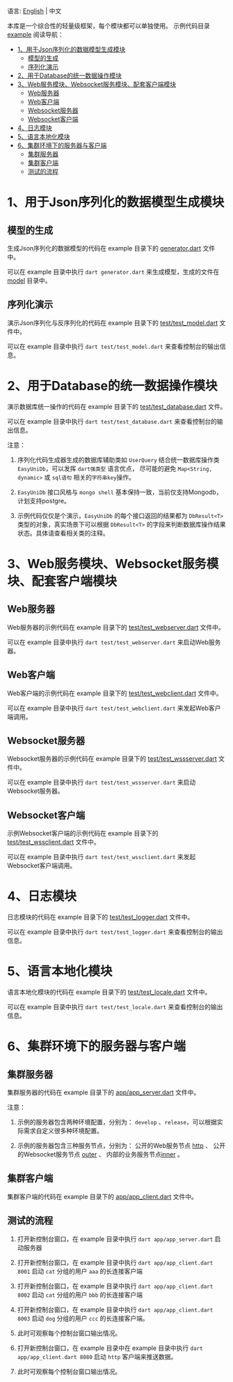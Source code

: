 
语言:  [English](https://github.com/yangfanyu/shelf_easy/blob/main/README.md) | 中文 

本库是一个综合性的轻量级框架，每个模块都可以单独使用。 示例代码目录 [example](https://github.com/yangfanyu/shelf_easy/tree/main/example) 阅读导航：

- [1、用于Json序列化的数据模型生成模块](#1用于json序列化的数据模型生成模块)
  - [模型的生成](#模型的生成)
  - [序列化演示](#序列化演示)
- [2、用于Database的统一数据操作模块](#2用于database的统一数据操作模块)
- [3、Web服务模块、Websocket服务模块、配套客户端模块](#3web服务模块websocket服务模块配套客户端模块)
  - [Web服务器](#web服务器)
  - [Web客户端](#web客户端)
  - [Websocket服务器](#websocket服务器)
  - [Websocket客户端](#websocket客户端)
- [4、日志模块](#4日志模块)
- [5、语言本地化模块](#5语言本地化模块)
- [6、集群环境下的服务器与客户端](#6集群环境下的服务器与客户端)
  - [集群服务器](#集群服务器)
  - [集群客户端](#集群客户端)
  - [测试的流程](#测试的流程)

# 1、用于Json序列化的数据模型生成模块

## 模型的生成

生成Json序列化的数据模型的代码在 example 目录下的 [generator.dart](https://github.com/yangfanyu/shelf_easy/tree/main/example/generator.dart) 文件中。

可以在 example 目录中执行 `dart generator.dart` 来生成模型，生成的文件在 [model](https://github.com/yangfanyu/shelf_easy/tree/main/example/model) 目录中。

## 序列化演示

演示Json序列化与反序列化的代码在 example 目录下的 [test/test_model.dart](https://github.com/yangfanyu/shelf_easy/tree/main/example/test/test_model.dart) 文件中。

可以在 example 目录中执行 `dart test/test_model.dart` 来查看控制台的输出信息。

# 2、用于Database的统一数据操作模块

演示数据库统一操作的代码在 example 目录下的 [test/test_database.dart](https://github.com/yangfanyu/shelf_easy/tree/main/example/test/test_database.dart) 文件。

可以在 example 目录中执行 `dart test/test_database.dart` 来查看控制台的输出信息。

注意：

1. 序列化代码生成器生成的数据库辅助类如 `UserQuery` 结合统一数据库操作类 `EasyUniDb`，可以发挥 `dart强类型` 语言优点， 尽可能的避免 `Map<String, dynamic>` 或 `sql语句` 相关的`字符串key`操作。

2. `EasyUniDb` 接口风格与 `mongo shell` 基本保持一致，当前仅支持Mongodb，计划支持postgre。

3. 示例代码仅仅是个演示，`EasyUniDb` 的每个接口返回的结果都为 `DbResult<T>` 类型的对象，真实场景下可以根据 `DbResult<T>` 的字段来判断数据库操作结果状态。具体请查看相关类的注释。

# 3、Web服务模块、Websocket服务模块、配套客户端模块

## Web服务器

Web服务器的示例代码在 example 目录下的 [test/test_webserver.dart](https://github.com/yangfanyu/shelf_easy/tree/main/example/test/test_webserver.dart) 文件中。

可以在 example 目录中执行 `dart test/test_webserver.dart` 来启动Web服务器。

## Web客户端

Web客户端的示例代码在 example 目录下的 [test/test_webclient.dart](https://github.com/yangfanyu/shelf_easy/tree/main/example/test/test_webclient.dart) 文件中。

可以在 example 目录中执行 `dart test/test_webclient.dart` 来发起Web客户端调用。

## Websocket服务器

Websocket服务器的示例代码在 example 目录下的 [test/test_wssserver.dart](https://github.com/yangfanyu/shelf_easy/tree/main/example/test/test_wssserver.dart) 文件中。

可以在 example 目录中执行 `dart test/test_wssserver.dart` 来启动Websocket服务器。

## Websocket客户端

示例Websocket客户端的示例代码在 example 目录下的 [test/test_wssclient.dart](https://github.com/yangfanyu/shelf_easy/tree/main/example/test/test_wssclient.dart) 文件中。

可以在 example 目录中执行 `dart test/test_wssclient.dart` 来发起Websocket客户端调用。

# 4、日志模块

日志模块的代码在 example 目录下的 [test/test_logger.dart](https://github.com/yangfanyu/shelf_easy/tree/main/example/test/test_logger.dart) 文件中。

可以在 example 目录中执行 `dart test/test_logger.dart` 来查看控制台的输出信息。

# 5、语言本地化模块

语言本地化模块的代码在 example 目录下的 [test/test_locale.dart](https://github.com/yangfanyu/shelf_easy/tree/main/example/test/test_locale.dart) 文件中。

可以在 example 目录中执行 `dart test/test_locale.dart` 来查看控制台的输出信息。

# 6、集群环境下的服务器与客户端

## 集群服务器

集群服务器的代码在 example 目录下的 [app/app_server.dart](https://github.com/yangfanyu/shelf_easy/tree/main/example/app/app_server.dart) 文件中。

注意：

1. 示例的服务器包含两种环境配置，分别为： `develop` 、`release`，可以根据实际需求自定义很多种环境配置。

2. 示例的服务器包含三种服务节点，分别为： 
公开的Web服务节点 [http](https://github.com/yangfanyu/shelf_easy/tree/main/example/app/http_route.dart) 、 
公开的Websocket服务节点 [outer](https://github.com/yangfanyu/shelf_easy/tree/main/example/app/outer_route.dart) 、
内部的业务服务节点[inner](https://github.com/yangfanyu/shelf_easy/tree/main/example/app/inner_route.dart) 。

## 集群客户端

集群客户端的代码在 example 目录下的 [app/app_client.dart](https://github.com/yangfanyu/shelf_easy/tree/main/example/app/app_client.dart) 文件中。

## 测试的流程

1. 打开新控制台窗口，在 example 目录中执行 `dart app/app_server.dart` 启动服务器

2. 打开新控制台窗口，在 example 目录中执行 `dart app/app_client.dart 8001` 启动 `cat` 分组的用户 `aaa` 的长连接客户端

3. 打开新控制台窗口，在 example 目录中执行 `dart app/app_client.dart 8002` 启动 `cat` 分组的用户 `bbb` 的长连接客户端

4. 打开新控制台窗口，在 example 目录中执行 `dart app/app_client.dart 8003` 启动 `dog` 分组的用户 `ccc` 的长连接客户端。

5. 此时可观察每个控制台窗口输出情况。

5. 打开新控制台窗口，在 example 目录中在 example 目录中执行 `dart app/app_client.dart 8080` 启动 `http` 客户端来推送数据。

6. 此时可观察每个控制台窗口输出情况。